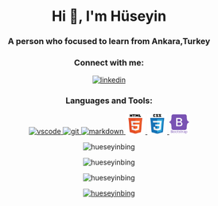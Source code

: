 <h1 align="center">Hi 👋, I'm Hüseyin</h1>

<h3 align="center">A person who focused to learn from Ankara,Turkey</h3>

<h3 align="center">Connect with me:</h3>
<p align="center"> <a href="https://linkedin.com/in/hueseyinbing" target="blank"><img src="https://raw.githubusercontent.com/rahuldkjain/github-profile-readme-generator/master/src/images/icons/Social/linked-in-alt.svg" alt="linkedin" height="40" width="40" /></a> </p>

<h3 align="center">Languages and Tools:</h3>

<p align="center"> <a href="https://code.visualstudio.com" target="_blank" rel="noreferrer"> <img src="https://cdn.jsdelivr.net/gh/devicons/devicon/icons/vscode/vscode-original.svg" alt="vscode" width="40" height="40"/> </a> <a href="https://git-scm.com/" target="_blank" rel="noreferrer"> <img src="https://www.vectorlogo.zone/logos/git-scm/git-scm-icon.svg" alt="git" width="40" height="40"/> </a> <a href="https://www.markdownguide.org" target="_blank" rel="noreferrer"> <img src="https://upload.wikimedia.org/wikipedia/commons/thumb/4/48/Markdown-mark.svg/208px-Markdown-mark.svg.png" alt="markdown" width="40" height="40"/> </a> <a href="https://www.w3.org/html/" target="_blank" rel="noreferrer"> <img src="https://raw.githubusercontent.com/devicons/devicon/master/icons/html5/html5-original-wordmark.svg" alt="html5" width="40" height="40"/> </a> <a href="https://www.w3schools.com/css/" target="_blank" rel="noreferrer"> <img src="https://raw.githubusercontent.com/devicons/devicon/master/icons/css3/css3-original-wordmark.svg" alt="css3" width="40" height="40"/> </a> <a href="https://getbootstrap.com" target="_blank" rel="noreferrer"> <img src="https://raw.githubusercontent.com/devicons/devicon/master/icons/bootstrap/bootstrap-plain-wordmark.svg" alt="bootstrap" width="40" height="40"/> </a> </p>

<p align="center"><img src="https://github-readme-stats.vercel.app/api/top-langs?username=hueseyinbing&show_icons=true&locale=en&layout=compact" alt="hueseyinbing" /></p>

<p align="center"><img src="https://github-readme-streak-stats.herokuapp.com/?user=hueseyinbing&" alt="hueseyinbing" /></p>

<p align="center"><img src="https://github-readme-stats.vercel.app/api?username=hueseyinbing&show_icons=true&locale=en" alt="hueseyinbing" /></p>

<p align="center"> <a href="https://github.com/ryo-ma/github-profile-trophy"><img src="https://github-profile-trophy.vercel.app/?username=hueseyinbing" alt="hueseyinbing" /></a> </p>
